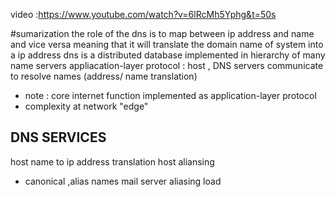 video :https://www.youtube.com/watch?v=6lRcMh5Yphg&t=50s

#sumarization 
the role of the dns is to map between ip address and name and vice versa 
meaning that it will translate the domain name of system into a ip address 
dns is a distributed database implemented in hierarchy of many name servers 
appliacation-layer protocol : host , DNS  servers communicate to resolve names (address/ name translation)
- note : core internet function implemented as application-layer protocol 
- complexity at network "edge"
## DNS SERVICES 
host name to ip address translation 
host aliansing 
- canonical ,alias names 
mail server aliasing 
load 